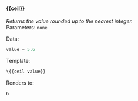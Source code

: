 #### \{{ceil}}
_Returns the value rounded up to the nearest integer._
<br>Parameters: `none`

Data:

```javascript
value = 5.6
```
Template:

```html
\{{ceil value}}
```
Renders to:

```
6
```
